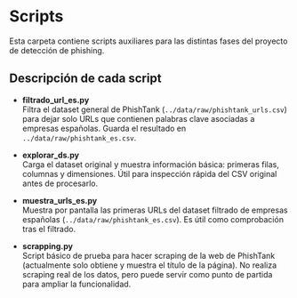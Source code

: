 # Scripts

Esta carpeta contiene scripts auxiliares para las distintas fases del proyecto de detección de phishing.  


## Descripción de cada script

- **filtrado_url_es.py**  
  Filtra el dataset general de PhishTank (`../data/raw/phishtank_urls.csv`) para dejar solo URLs que contienen palabras clave asociadas a empresas españolas. Guarda el resultado en `../data/raw/phishtank_es.csv`.

- **explorar_ds.py**  
  Carga el dataset original y muestra información básica: primeras filas, columnas y dimensiones. Útil para inspección rápida del CSV original antes de procesarlo.

- **muestra_urls_es.py**  
  Muestra por pantalla las primeras URLs del dataset filtrado de empresas españolas (`../data/raw/phishtank_es.csv`). Es útil como comprobación tras el filtrado.

- **scrapping.py**  
  Script básico de prueba para hacer scraping de la web de PhishTank (actualmente solo obtiene y muestra el título de la página). No realiza scraping real de los datos, pero puede servir como punto de partida para ampliar la funcionalidad.
